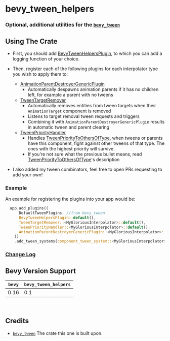 # bevy_tween_helpers
### Optional, additional utilities for the [`bevy_tween`](https://github.com/Multirious/bevy_tween)

## Using The Crate

* First, you should add [BevyTweenHelpersPlugin](src/bevy_tween_helpers_plugin.rs), to which you can add a logging function of your choice.
* Then, register each of the following plugins for each interpolator type you wish to apply them to:
  * [AnimationParentDestroyerGenericPlugin](src/animation_parent_destoryer.rs)
    * Automatically despawns animation parents if it has no children left, for example a parent with no tweens
  * [TweenTargetRemover](src/tween_target_remover.rs)
    * Automatically removes entities from tween targets when their `AnimationTarget` component is removed
    * Listens to target removal tween requests and triggers
    * Combining it with `AnimationParentDestroyerGenericPlugin` results in automatic tween and parent clearing
  * [TweenPriorityHandler](src/tween_priority.rs)
    * Handles [TweenPriorityToOthersOfType](src/tween_priority.rs), when tweens or parents have this component, 
    fight against other tweens of that type. The ones with the highest priority will survive.
    * If you're not sure what the previous bullet means, read [TweenPriorityToOthersOfType](src/tween_priority.rs)'s description

* I also added my tween combinators, feel free to open PRs requesting to add your own!

### Example

An example for registering the plugins into your app would be:
```rust
  app.add_plugins((
      DefaultTweenPlugins, //from bevy_tween
      BevyTweenHelpersPlugin::default(),
      TweenTargetRemover::<MyGloriousInterpolator>::default(),
      TweenPriorityHandler::<MyGloriousInterpolator>::default(),
      AnimationParentDestroyerGenericPlugin::<MyGloriousInterpolator>::default(),
    ))
    .add_tween_systems(component_tween_system::<MyGloriousInterpolator>()); //from bevy_tween
```

### [Change Log](change_logs.md)

## Bevy Version Support
| `bevy` | `bevy_tween_helpers` |
|--------|----------------------|
| 0.16   | 0.1                  |
<br>

## Credits
- [`bevy_tween`](https://github.com/Multirious/bevy_tween)
  The crate this one is built upon.
